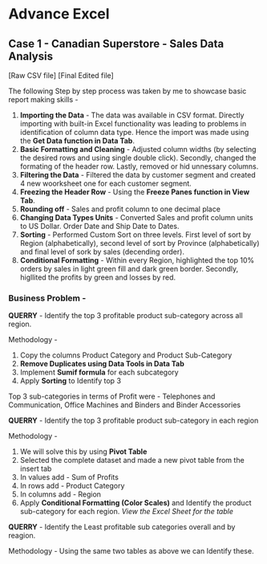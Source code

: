 # Advance Excel
## Case 1 - Canadian Superstore - Sales Data Analysis

[Raw CSV file]
[Final Edited file]

The following Step by step process was taken by me to showcase basic report making skills - 

1. **Importing the Data** - The data was available in CSV format. Directly importing with built-in Excel functionality was leading to problems in identification of column data type. Hence the import was made using the **Get Data function in Data Tab**.
2. **Basic Formatting and Cleaning** - Adjusted column widths (by selecting the desired rows and using single double click). Secondly, changed the formating of the header row. Lastly, removed or hid unnessary columns.
3. **Filtering the Data** - Filtered the data by customer segment and created 4 new woorksheet one for each customer segment.
4. **Freezing the Header Row** - Using the **Freeze Panes function in View Tab**.
5. **Rounding off** - Sales and profit column to one decimal place
6. **Changing Data Types Units** - Converted Sales and profit column units to US Dollar. Order Date and Ship Date to Dates.
7. **Sorting** - Performed Custom Sort on three levels. First level of sort by Region (alphabetically), second level of sort by Province (alphabetically) and final level of sork by sales (decending order).
8. **Conditional Formatting** - Within every Region, highlighted the top 10% orders by sales in light green fill and dark green border. Secondly, higllited the profits by green and losses by red.

### Business Problem - 
**QUERRY** - Identify the top 3 profitable product sub-category across all region.</br>

Methodology -
1. Copy the columns Product Category and Product Sub-Category
2. **Remove Duplicates using Data Tools in Data Tab**
3. Implement **Sumif formula** for each subcategory
4. Apply **Sorting** to Identify top 3

Top 3 sub-categories in terms of Profit were - Telephones and Communication, Office Machines and Binders and Binder Accessories 

**QUERRY** - Identify the top 3 profitable product sub-category in each region

Methodology -
1. We will solve this by using **Pivot Table**
2. Selected the complete dataset and made a new pivot table from the insert tab
3. In values add - Sum of Profits
4. In rows add - Product Category
5. In columns add - Region
6. Apply **Conditional Formatting (Color Scales)** and Identify the product sub-category for each region.
*View the Excel Sheet for the table*

**QUERRY** - Identify the Least profitable sub categories overall and by reagion.

Methodology - Using the same two tables as above we can Identify these.

